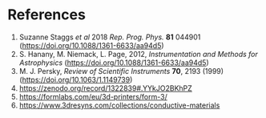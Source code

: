 # References

1. Suzanne Staggs _et al_ 2018 _Rep. Prog. Phys._ **81** 044901 (https://doi.org/10.1088/1361-6633/aa94d5)
2. S. Hanany, M. Niemack, L. Page, 2012, _Instrumentation and Methods for Astrophysics_ (https://doi.org/10.1088/1361-6633/aa94d5)
3. M. J. Persky, _Review of Scientific Instruments_ **70**, 2193 (1999) (https://doi.org/10.1063/1.1149739)
4. https://zenodo.org/record/1322839#.YYkJO2BKhPZ
5. https://formlabs.com/eu/3d-printers/form-3/
6. https://www.3dresyns.com/collections/conductive-materials
